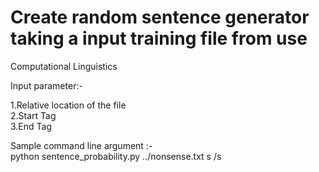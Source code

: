 # Create random sentence generator taking a input training file from use

Computational Linguistics


Input parameter:-

1.Relative location of the file  
2.Start Tag   
3.End Tag    

Sample command line argument :-  
python sentence_probability.py ../nonsense.txt s /s   
